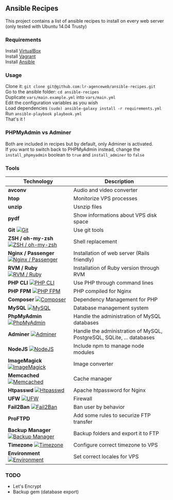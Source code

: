 ## Ansible Recipes

This project contains a list of ansible recipes to install on every web server (only tested with Ubuntu 14.04 Trusty)

### Requirements
Install [VirtualBox](https://www.virtualbox.org/)  
Install [Vagrant](https://www.vagrantup.com/)  
Install [Ansible](http://docs.ansible.com/ansible/intro_installation.html)  

### Usage
Clone it: `git clone git@github.com:lr-agenceweb/ansible-recipes.git`  
Go to the ansible folder: `cd ansible-recipes`  
Duplicate `vars/main.example.yml` into `vars/main.yml`  
Edit the configuration variables as you wish  
Load dependencies `(sudo) ansible-galaxy install -r requirements.yml`  
Run `ansible-playbook playbook.yml`  
That's it !  

### PHPMyAdmin vs Adminer
Both are included in recipes but by default, only Adminer is activated.  
If you want to switch back to PHPMyAdmin instead, change the `install_phpmyadmin` boolean to `true` and `install_adminer` to `false`


### Tools

 Technology | Description
----------- | -----------
**avconv** | Audio and video converter
**htop** | Monitorize VPS processes
**unzip** | Usnzip files
**pydf** | Show informations about VPS disk space
**Git** [![Git](https://img.shields.io/badge/galaxy-franklinkim.git-660198.svg?style=flat-square)](https://galaxy.ansible.com/franklinkim/git) | Use git tools
**ZSH / oh-my-zsh** [![ZSH / oh-my-zsh](https://img.shields.io/badge/galaxy-franklinkim.users--oh--my--zsh-660198.svg?style=flat-square)](https://galaxy.ansible.com/franklinkim/users-oh-my-zsh) | Shell replacement
**Nginx / Passenger** [![Nginx / Passenger](https://img.shields.io/badge/galaxy-mtpereira.passenger-660198.svg?style=flat-square)](https://galaxy.ansible.com/mtpereira/passenger) | Installation of web server (Rails friendly)
**RVM / Ruby** [![RVM / Ruby](https://img.shields.io/badge/galaxy-rvm_io.rvm1--ruby-660198.svg?style=flat-square)](https://galaxy.ansible.com/rvm_io/rvm1-ruby) | Installation of Ruby version through RVM
**PHP CLI** [![PHP CLI](https://img.shields.io/badge/galaxy-novuso.php--cli-660198.svg?style=flat-square)](https://galaxy.ansible.com/novuso/php-cli/) | Use PHP through command lines
**PHP FPM** [![PHP FPM](https://img.shields.io/badge/galaxy-nbz4live.php--fpm-660198.svg?style=flat-square)](https://galaxy.ansible.com/nbz4live/php-fpm/) | PHP compiled for Nginx
**Composer** [![Composer](https://img.shields.io/badge/galaxy-tersmitten.composer-660198.svg?style=flat-square)](https://galaxy.ansible.com/tersmitten/composer/) | Dependency Management for PHP
**MySQL** [![MySQL](https://img.shields.io/badge/galaxy-mjanser.mysql-660198.svg?style=flat-square)](https://galaxy.ansible.com/mjanser/mysql/) | Database management system
**PhpMyAdmin** [![PhpMyAdmin](https://img.shields.io/badge/galaxy-mjanser.phpmyadmin-660198.svg?style=flat-square)](https://galaxy.ansible.com/mjanser/phpmyadmin/) | Handle the administration of MySQL databases
**Adminer** [![Adminer](https://img.shields.io/badge/galaxy-geerlingguy.adminer-660198.svg?style=flat-square)](https://galaxy.ansible.com/geerlingguy/adminer/) | Handle the administration of MySQL, PostgreSQL, SQLite, ... databases
**NodeJS** [![NodeJS](https://img.shields.io/badge/galaxy-williamyeh.nodejs-660198.svg?style=flat-square)](https://galaxy.ansible.com/williamyeh/nodejs/) | Include npm to manage node modules
**ImageMagick** [![ImageMagick](https://img.shields.io/badge/galaxy-hashbangcode.imagemagick-660198.svg?style=flat-square)](https://galaxy.ansible.com/hashbangcode/imagemagick/) | Image converter
**Memcached** [![Memcached](https://img.shields.io/badge/galaxy-geerlingguy.memcached-660198.svg?style=flat-square)](https://galaxy.ansible.com/geerlingguy/memcached/) | Cache manager
**Htpasswd** [![Htpasswd](https://img.shields.io/badge/galaxy-franklinkim.htpasswd-660198.svg?style=flat-square)](https://galaxy.ansible.com/franklinkim/htpasswd/) | Apache htpassword for Nginx
**UFW** [![UFW](https://img.shields.io/badge/galaxy-franklinkim.ufw-660198.svg?style=flat-square)](https://galaxy.ansible.com/franklinkim/ufw/) | Firewall
**Fail2Ban** [![Fail2Ban](https://img.shields.io/badge/galaxy-franklinkim.fail2ban-660198.svg?style=flat-square)](https://galaxy.ansible.com/franklinkim/fail2ban/) | Ban user by behavior
**ProFTPD** | Add some rules to securize FTP transfer
**Backup Manager** [![Backup Manager](https://img.shields.io/badge/github-lr--agenceweb.backup--manager-F9690E.svg?style=flat-square)](https://github.com/lr-agenceweb/ansible-backup-manager) | Backup folders and export it to FTP
**Timezone** [![Timezone](https://img.shields.io/badge/galaxy-franklinkim.timezone-660198.svg?style=flat-square)](https://galaxy.ansible.com/franklinkim/timezone/) | Configure correct timezone to VPS
**Environment** [![Environment](https://img.shields.io/badge/galaxy-franklinkim.environment-660198.svg?style=flat-square)](https://galaxy.ansible.com/franklinkim/environment/) | Set correct locales for VPS


### TODO
- Let's Encrypt
- Backup gem (database export)
